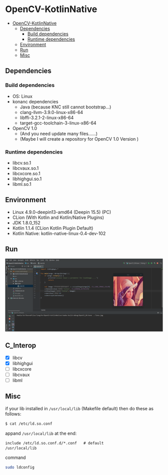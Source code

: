 # OpenCV-KotlinNative

<!-- @import "[TOC]" {cmd="toc" depthFrom=1 depthTo=6 orderedList=false} -->
<!-- code_chunk_output -->

* [OpenCV-KotlinNative](#opencv-kotlinnative)
	* [Dependencies](#dependencies)
		* [Build dependencies](#build-dependencies)
		* [Runtime dependencies](#runtime-dependencies)
	* [Environment](#environment)
	* [Run](#run)
	* [Misc](#misc)

<!-- /code_chunk_output -->

## Dependencies

### Build dependencies 
- OS: Linux 
- konanc dependencies
    - Java (because KNC still cannot bootstrap...)
    - clang-llvm-3.9.0-linux-x86-64
    - libffi-3.2.1-2-linux-x86-64
    - target-gcc-toolchain-3-linux-x86-64
- OpenCV 1.0
    - (And you need update many files……)
    - (Maybe I will create a repository for OpenCV 1.0 Version )

### Runtime dependencies
- libcv.so.1
- libcvaux.so.1
- libcxcore.so.1
- libhighgui.so.1
- libml.so.1

## Environment
- Linux 4.9.0-deepin13-amd64 (Deepin 15.5) (PC)
- CLion (With Kotlin and Kotlin/Native Plugins)
- JDK 1.8.0_152
- Kotlin 1.1.4 (CLion Kotlin Plugin Default)
- Kotlin Native: kotlin-native-linux-0.4-dev-102

## Run
![finally you can see lena.jpg](./pic/pic0.png)

## C_Interop
- [X] libcv
- [X] libhighgui
- [ ] libcxcore
- [ ] libcvaux
- [ ] libml

## Misc
if your lib installed in `/usr/local/lib` (Makefile default)
then do these as follows:

```bash
$ cat /etc/ld.so.conf
```

appand `/usr/local/lib` at the end:

```
include /etc/ld.so.conf.d/*.conf   # default
/usr/local/lib
```

command

```bash
sudo ldconfig
```
